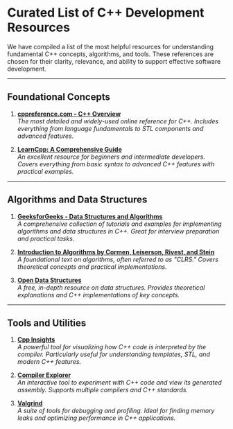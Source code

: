 # Curated List of C++ Development Resources

We have compiled a list of the most helpful resources for understanding fundamental C++ concepts, algorithms, and tools. These references are chosen for their clarity, relevance, and ability to support effective software development.

---

## Foundational Concepts

1. **[cppreference.com - C++ Overview](https://en.cppreference.com/w/cpp)**  
   _The most detailed and widely-used online reference for C++. Includes everything from language fundamentals to STL components and advanced features._

2. **[LearnCpp: A Comprehensive Guide](https://www.learncpp.com)**  
   _An excellent resource for beginners and intermediate developers. Covers everything from basic syntax to advanced C++ features with practical examples._

---

## Algorithms and Data Structures

1. **[GeeksforGeeks - Data Structures and Algorithms](https://www.geeksforgeeks.org/data-structures/)**  
   _A comprehensive collection of tutorials and examples for implementing algorithms and data structures in C++. Great for interview preparation and practical tasks._

2. **[Introduction to Algorithms by Cormen, Leiserson, Rivest, and Stein](https://mitpress.mit.edu/books/introduction-algorithms-third-edition)**  
   _A foundational text on algorithms, often referred to as "CLRS." Covers theoretical concepts and practical implementations._

3. **[Open Data Structures](https://opendatastructures.org/)**  
   _A free, in-depth resource on data structures. Provides theoretical explanations and C++ implementations of key concepts._

---

## Tools and Utilities

1. **[Cpp Insights](https://cppinsights.io)**  
   _A powerful tool for visualizing how C++ code is interpreted by the compiler. Particularly useful for understanding templates, STL, and modern C++ features._

2. **[Compiler Explorer](https://godbolt.org)**  
   _An interactive tool to experiment with C++ code and view its generated assembly. Supports multiple compilers and C++ standards._

3. **[Valgrind](https://valgrind.org)**  
   _A suite of tools for debugging and profiling. Ideal for finding memory leaks and optimizing performance in C++ applications._

